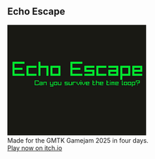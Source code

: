 ## Echo Escape

![logo](https://github.com/andrew644/echo-escape/raw/main/screenshots/logo.png "Echo-Escape")  
Made for the GMTK Gamejam 2025 in four days.  
[Play now on itch.io](https://duxpoint.itch.io/echo-escape)

